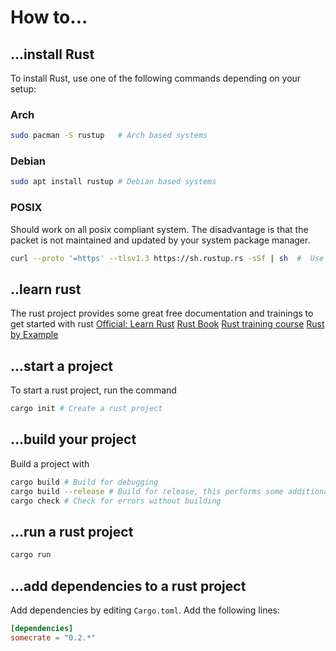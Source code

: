 # How to...

## ...install Rust
To install Rust, use one of the following commands depending on your setup:

### Arch
```bash
sudo pacman -S rustup   # Arch based systems
```

### Debian
```bash
sudo apt install rustup # Debian based systems
```

### POSIX
Should work on all posix compliant system. 
The disadvantage is that the packet is not maintained and updated by your system package manager.
```bash
curl --proto '=https' --tlsv1.3 https://sh.rustup.rs -sSf | sh  #  Use this if nothing else works
```

## ..learn rust
The rust project provides some great free documentation and trainings to get started with rust
[Official: Learn Rust](https://www.rust-lang.org/learn)
[Rust Book](https://doc.rust-lang.org/book/)
[Rust training course](https://github.com/rust-lang/rustlings/)
[Rust by Example](https://doc.rust-lang.org/stable/rust-by-example/)


## ...start a project
To start a rust project, run the command
```bash
cargo init # Create a rust project
```

## ...build your project
Build a project with
```bash
cargo build # Build for debugging
cargo build --release # Build for release, this performs some additional optimizations
cargo check # Check for errors without building
```

## ...run a rust project
```bash
cargo run
```

## ...add dependencies to a rust project
Add dependencies by editing `Cargo.toml`.
Add the following lines:
```toml
[dependencies]
somecrate = "0.2.*"
```
